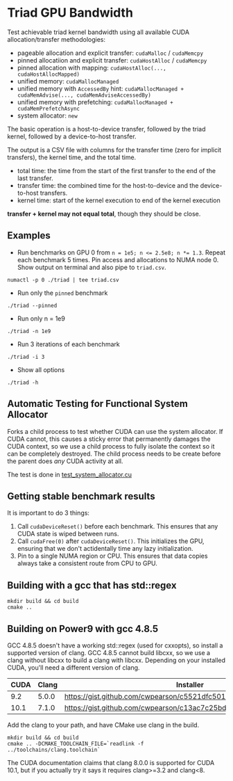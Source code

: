 # Triad GPU Bandwidth

Test achievable triad kernel bandwidth using all available CUDA allocation/transfer methodologies:
* pageable allocation and explicit transfer: `cudaMalloc` / `cudaMemcpy`
* pinned allocatiion and explicit transfer: `cudaHostAlloc` / `cudaMemcpy`
* pinned allocation with mapping: `cudaHostAlloc(..., cudaHostAllocMapped)`
* unified memory: `cudaMallocManaged`
* unified memory with `AccessedBy` hint: `cudaMallocManaged + cudaMemAdvise(..., cudaMemAdviseAccessedBy)`
* unified memory with prefetching: `cudaMallocManaged + cudaMemPrefetchAsync`
* system allocator: `new`

The basic operation is a host-to-device transfer, followed by the triad kernel, followed by a device-to-host transfer.

The output is a CSV file with columns for the transfer time (zero for implicit transfers), the kernel time, and the total time. 

* total time: the time from the start of the first transfer to the end of the last transfer.
* transfer time: the combined time for the host-to-device and the device-to-host transfers.
* kernel time: start of the kernel execution to end of the kernel execution

**transfer + kernel may not equal total**, though they should be close.

## Examples

* Run benchmarks on GPU 0 from `n = 1e5; n <= 2.5e8; n *= 1.3`.
Repeat each benchmark 5 times.
Pin access and allocations to NUMA node 0.
Show output on terminal and also pipe to `triad.csv`.

`numactl -p 0 ./triad | tee triad.csv`

* Run only the `pinned` benchmark

`./triad --pinned`

* Run only n = 1e9

`./triad -n 1e9`

* Run 3 iterations of each benchmark

`./triad -i 3`

* Show all options

`./triad -h`

## Automatic Testing for Functional System Allocator
Forks a child process to test whether CUDA can use the system allocator.
If CUDA cannot, this causes a sticky error that permanently damages the CUDA context, so we use a child process to fully isolate the context so it can be completely destroyed.
The child process needs to be create before the parent does *any* CUDA activity at all.

The test is done in [test_system_allocator.cu](test_system_allocator.cu)

## Getting stable benchmark results

It is important to do 3 things:
1. Call `cudaDeviceReset()` before each benchmark. This ensures that any CUDA state is wiped between runs.
2. Call `cudaFree(0)` after `cudaDeviceReset()`. This initializes the GPU, ensuring that we don't actidentally time any lazy initialization.
3. Pin to a single NUMA region or CPU. This ensures that data copies always take a consistent route from CPU to GPU.

## Building with a gcc that has std::regex

```
mkdir build && cd build
cmake ..
```

## Building on Power9 with gcc 4.8.5

GCC 4.8.5 doesn't have a working std::regex (used for cxxopts), so install a supported version of clang.
GCC 4.8.5 cannot build libcxx, so we use a clang without libcxx to build a clang with libcxx.
Depending on your installed CUDA, you'll need a different version of clang.

| CUDA | Clang | Installer |
|-|-|-|
| 9.2  | 5.0.0 | https://gist.github.com/cwpearson/c5521dfc50175b1d977643b2fc5a2bb1 |
| 10.1 | 7.1.0 | https://gist.github.com/cwpearson/c13ac7c25bde8c8644300e211faf4e78 |

Add the clang to your path, and have CMake use clang in the build.

```
mkdir build && cd build
cmake .. -DCMAKE_TOOLCHAIN_FILE=`readlink -f ../toolchains/clang.toolchain`
```
The CUDA documentation claims that clang 8.0.0 is supported for CUDA 10.1, but if you actually try it says it requires clang>=3.2 and clang<8.

